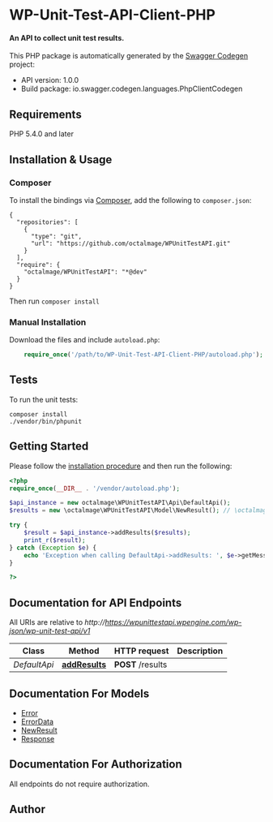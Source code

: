 # WP-Unit-Test-API-Client-PHP
#### An API to collect unit test results.

This PHP package is automatically generated by the [Swagger Codegen](https://github.com/swagger-api/swagger-codegen) project:

- API version: 1.0.0
- Build package: io.swagger.codegen.languages.PhpClientCodegen

## Requirements

PHP 5.4.0 and later

## Installation & Usage
### Composer

To install the bindings via [Composer](http://getcomposer.org/), add the following to `composer.json`:

```
{
  "repositories": [
    {
      "type": "git",
      "url": "https://github.com/octalmage/WPUnitTestAPI.git"
    }
  ],
  "require": {
    "octalmage/WPUnitTestAPI": "*@dev"
  }
}
```

Then run `composer install`

### Manual Installation

Download the files and include `autoload.php`:

```php
    require_once('/path/to/WP-Unit-Test-API-Client-PHP/autoload.php');
```

## Tests

To run the unit tests:

```
composer install
./vendor/bin/phpunit
```

## Getting Started

Please follow the [installation procedure](#installation--usage) and then run the following:

```php
<?php
require_once(__DIR__ . '/vendor/autoload.php');

$api_instance = new octalmage\WPUnitTestAPI\Api\DefaultApi();
$results = new \octalmage\WPUnitTestAPI\Model\NewResult(); // \octalmage\WPUnitTestAPI\Model\NewResult | Results to submit.

try {
    $result = $api_instance->addResults($results);
    print_r($result);
} catch (Exception $e) {
    echo 'Exception when calling DefaultApi->addResults: ', $e->getMessage(), PHP_EOL;
}

?>
```

## Documentation for API Endpoints

All URIs are relative to *http://https://wpunittestapi.wpengine.com/wp-json/wp-unit-test-api/v1*

Class | Method | HTTP request | Description
------------ | ------------- | ------------- | -------------
*DefaultApi* | [**addResults**](docs/Api/DefaultApi.md#addresults) | **POST** /results | 


## Documentation For Models

 - [Error](docs/Model/Error.md)
 - [ErrorData](docs/Model/ErrorData.md)
 - [NewResult](docs/Model/NewResult.md)
 - [Response](docs/Model/Response.md)


## Documentation For Authorization

 All endpoints do not require authorization.


## Author




